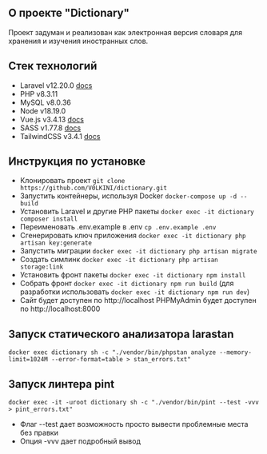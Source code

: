 ## О проекте "Dictionary"
Проект задуман и реализован как электронная версия словаря для хранения и изучения иностранных слов.

## Стек технологий
- Laravel v12.20.0 [docs](https://laravel.com/docs/11.x)
- PHP v8.3.11
- MySQL v8.0.36
- Node v18.19.0
- Vue.js v3.4.13 [docs](https://vuejs.org/guide/introduction.html)
- SASS v1.77.8 [docs](https://sass-lang.com/)
- TailwindCSS v3.4.1 [docs](https://tailwindcss.com/)

## Инструкция по установке
- Клонировать проект ```git clone https://github.com/V0LKINI/dictionary.git```
- Запустить контейнеры, используя Docker ```docker-compose up -d --build```
- Установить Laravel и другие PHP пакеты  ```docker exec -it dictionary composer install```
- Переименовать .env.example в .env ```cp .env.example .env```
- Сгенерировать ключ приложения ```docker exec -it dictionary php artisan key:generate```
- Запустить миграции ```docker exec -it dictionary php artisan migrate```
- Создать симлинк ```docker exec -it dictionary php artisan storage:link```
- Установить фронт пакеты ```docker exec -it dictionary npm install```
- Собрать фронт ```docker exec -it dictionary npm run build``` 
(для разработки использовать ```docker exec -it dictionary npm run dev```)
- Сайт будет доступен по http://localhost
PHPMyAdmin будет доступен по http://localhost:8000

## Запуск статического анализатора larastan
```
docker exec dictionary sh -c "./vendor/bin/phpstan analyze --memory-limit=1024M --error-format=table > stan_errors.txt"
```

## Запуск линтера pint
```
docker exec -it -uroot dictionary sh -c "./vendor/bin/pint --test -vvv  > pint_errors.txt"
```
- Флаг --test дает возможность просто вывести проблемные места без правки
- Опция -vvv дает подробный вывод